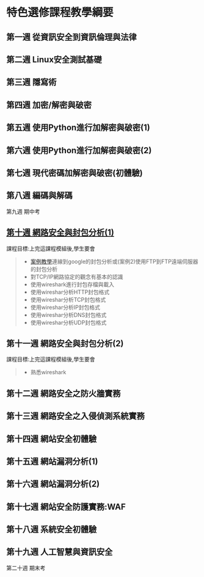 # 特色選修課程教學綱要

## 第一週	從資訊安全到資訊倫理與法律

## 第二週	Linux安全測試基礎

## 第三週	隱寫術

## 第四週	加密/解密與破密

## 第五週	使用Python進行加解密與破密(1)

## 第六週	使用Python進行加解密與破密(2)

## 第七週	現代密碼加解密與破密(初體驗)

## 第八週	編碼與解碼

第九週	期中考

## [第十週	網路安全與封包分析(1)](https://github.com/HappyHackingHigh/MyFirstSecurity/blob/master/Cource/Topics/week_10.md)

課程目標:上完這課程模組後,學生要會
>* [案例教學](案例1)連線到google的封包分析或(案例2)使用FTP到FTP遠端伺服器的封包分析
>* 對TCP/IP網路協定的觀念有基本的認識
>* 使用wireshark進行封包存檔與載入
>* 使用wireshar分析HTTP封包格式
>* 使用wireshar分析TCP封包格式
>* 使用wireshar分析IP封包格式
>* 使用wireshar分析DNS封包格式
>* 使用wireshar分析UDP封包格式

## 第十一週	網路安全與封包分析(2)

課程目標:上完這課程模組後,學生要會
>* 熟悉wireshark

## 第十二週	網路安全之防火牆實務

## 第十三週	網路安全之入侵偵測系統實務

## 第十四週	網站安全初體驗

## 第十五週	網站漏洞分析(1)

## 第十六週	網站漏洞分析(2)

## 第十七週	網站安全防護實務:WAF

## 第十八週	系統安全初體驗

## 第十九週	人工智慧與資訊安全

第二十週	期末考
